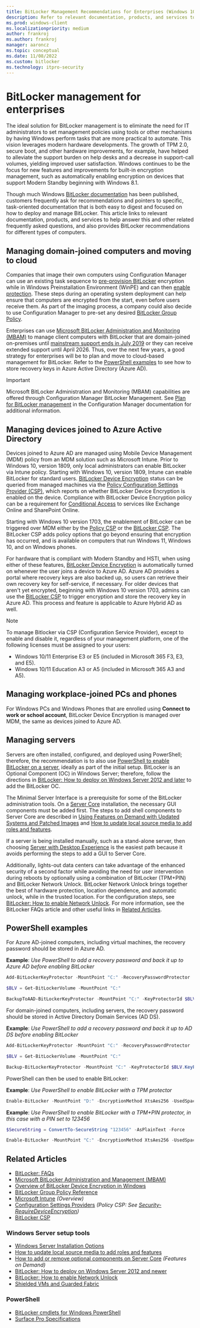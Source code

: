 ```yaml
---
title: BitLocker Management Recommendations for Enterprises (Windows 10)
description: Refer to relevant documentation, products, and services to learn about managing BitLocker for enterprises and see recommendations for different computers.
ms.prod: windows-client
ms.localizationpriority: medium
author: frankroj
ms.author: frankroj
manager: aaroncz
ms.topic: conceptual
ms.date: 11/08/2022
ms.custom: bitlocker
ms.technology: itpro-security
---
```


# BitLocker management for enterprises

The ideal solution for BitLocker management is to eliminate the need for IT administrators to set management policies using tools or other mechanisms by having Windows perform tasks that are more practical to automate. This vision leverages modern hardware developments. The growth of TPM 2.0, secure boot, and other hardware improvements, for example, have helped to alleviate the support burden on help desks and a decrease in support-call volumes, yielding improved user satisfaction. Windows continues to be the focus for new features and improvements for built-in encryption management, such as automatically enabling encryption on devices that support Modern Standby beginning with Windows 8.1.

Though much Windows [BitLocker documentation](bitlocker-overview.md) has been published, customers frequently ask for recommendations and pointers to specific, task-oriented documentation that is both easy to digest and focused on how to deploy and manage BitLocker. This article links to relevant documentation, products, and services to help answer this and other related frequently asked questions, and also provides BitLocker recommendations for different types of computers.

## Managing domain-joined computers and moving to cloud  

Companies that image their own computers using Configuration Manager can use an existing task sequence to [pre-provision BitLocker](/configmgr/osd/understand/task-sequence-steps#BKMK_PreProvisionBitLocker) encryption while in Windows Preinstallation Environment (WinPE) and can then [enable protection](/configmgr/osd/understand/task-sequence-steps#BKMK_EnableBitLocker). These steps during an operating system deployment can help ensure that computers are encrypted from the start, even before users receive them. As part of the imaging process, a company could also decide to use Configuration Manager to pre-set any desired [BitLocker Group Policy](./bitlocker-group-policy-settings.md).

Enterprises can use [Microsoft BitLocker Administration and Monitoring (MBAM)](/microsoft-desktop-optimization-pack/mbam-v25/) to manage client computers with BitLocker that are domain-joined on-premises until [mainstream support ends in July 2019](/lifecycle/products/?alpha=Microsoft%20BitLocker%20Administration%20and%20Monitoring%202.5%20Service%20Pack%201%2F) or they can receive extended support until April 2026. Thus, over the next few years, a good strategy for enterprises will be to plan and move to cloud-based management for BitLocker. Refer to the [PowerShell examples](#powershell-examples) to see how to store recovery keys in Azure Active Directory (Azure AD).

> [!IMPORTANT]
> Microsoft BitLocker Administration and Monitoring (MBAM) capabilities are offered through Configuration Manager BitLocker Management. See [Plan for BitLocker management](/mem/configmgr/protect/plan-design/bitlocker-management) in the Configuration Manager documentation for additional information.

## Managing devices joined to Azure Active Directory

Devices joined to Azure AD are managed using Mobile Device Management (MDM) policy from an MDM solution such as Microsoft Intune. Prior to Windows 10, version 1809, only local administrators can enable BitLocker via Intune policy. Starting with Windows 10, version 1809, Intune can enable BitLocker for standard users. [BitLocker Device Encryption](bitlocker-device-encryption-overview-windows-10.md#bitlocker-device-encryption) status can be queried from managed machines via the [Policy Configuration Settings Provider (CSP)](/windows/client-management/mdm/policy-configuration-service-provider/), which reports on whether BitLocker Device Encryption is enabled on the device. Compliance with BitLocker Device Encryption policy can be a requirement for [Conditional Access](https://www.microsoft.com/cloud-platform/conditional-access/) to services like Exchange Online and SharePoint Online.

Starting with Windows 10 version 1703, the enablement of BitLocker can be triggered over MDM either by the [Policy CSP](/windows/client-management/mdm/policy-configuration-service-provider/) or the [BitLocker CSP](/windows/client-management/mdm/bitlocker-csp/). The BitLocker CSP adds policy options that go beyond ensuring that encryption has occurred, and is available on computers that run Windows 11, Windows 10, and on Windows phones.

For hardware that is compliant with Modern Standby and HSTI, when using either of these features, [BitLocker Device Encryption](bitlocker-device-encryption-overview-windows-10.md#bitlocker-device-encryption) is automatically turned on whenever the user joins a device to Azure AD. Azure AD provides a portal where recovery keys are also backed up, so users can retrieve their own recovery key for self-service, if necessary. For older devices that aren't yet encrypted, beginning with Windows 10 version 1703, admins can use the [BitLocker CSP](/windows/client-management/mdm/bitlocker-csp/) to trigger encryption and store the recovery key in Azure AD. This process and feature is applicable to Azure Hybrid AD as well.

> [!NOTE]
> To manage Bitlocker via CSP (Configuration Service Provider), except to enable and disable it, regardless of your management platform, one of the following licenses must be assigned to your users:
> - Windows 10/11 Enterprise E3 or E5 (included in Microsoft 365 F3, E3, and E5).
> - Windows 10/11 Education A3 or A5 (included in Microsoft 365 A3 and A5).

## Managing workplace-joined PCs and phones

For Windows PCs and Windows Phones that are enrolled using **Connect to work or school account**, BitLocker Device Encryption is managed over MDM, the same as devices joined to Azure AD.

## Managing servers

Servers are often installed, configured, and deployed using PowerShell; therefore, the recommendation is to also use [PowerShell to enable BitLocker on a server](bitlocker-use-bitlocker-drive-encryption-tools-to-manage-bitlocker.md#bitlocker-cmdlets-for-windows-powershell), ideally as part of the initial setup. BitLocker is an Optional Component (OC) in Windows Server; therefore, follow the directions in [BitLocker: How to deploy on Windows Server 2012 and later](bitlocker-how-to-deploy-on-windows-server.md) to add the BitLocker OC.

The Minimal Server Interface is a prerequisite for some of the BitLocker administration tools. On a [Server Core](/windows-server/get-started/getting-started-with-server-core/) installation, the necessary GUI components must be added first. The steps to add shell components to Server Core are described in [Using Features on Demand with Updated Systems and Patched Images](/archive/blogs/server_core/using-features-on-demand-with-updated-systems-and-patched-images) and [How to update local source media to add roles and features](/archive/blogs/joscon/how-to-update-local-source-media-to-add-roles-and-features).  

If a server is being installed manually, such as a stand-alone server, then choosing [Server with Desktop Experience](/windows-server/get-started/getting-started-with-server-with-desktop-experience/) is the easiest path because it avoids performing the steps to add a GUI to Server Core.

 Additionally, lights-out data centers can take advantage of the enhanced security of a second factor while avoiding the need for user intervention during reboots by optionally using a combination of BitLocker (TPM+PIN) and BitLocker Network Unlock. BitLocker Network Unlock brings together the best of hardware protection, location dependence, and automatic unlock, while in the trusted location. For the configuration steps, see [BitLocker: How to enable Network Unlock](bitlocker-how-to-enable-network-unlock.md).
 For more information, see the BitLocker FAQs article and other useful links in [Related Articles](#related-articles).

## PowerShell examples

For Azure AD-joined computers, including virtual machines, the recovery password should be stored in Azure AD.  

**Example**: *Use PowerShell to add a recovery password and back it up to Azure AD before enabling BitLocker*

```powershell
Add-BitLockerKeyProtector -MountPoint "C:" -RecoveryPasswordProtector

$BLV = Get-BitLockerVolume -MountPoint "C:"

BackupToAAD-BitLockerKeyProtector -MountPoint "C:" -KeyProtectorId $BLV.KeyProtector[0].KeyProtectorId
```

For domain-joined computers, including servers, the recovery password should be stored in Active Directory Domain Services (AD DS).

**Example**: *Use PowerShell to add a recovery password and back it up to AD DS before enabling BitLocker*

```powershell
Add-BitLockerKeyProtector -MountPoint "C:" -RecoveryPasswordProtector

$BLV = Get-BitLockerVolume -MountPoint "C:"

Backup-BitLockerKeyProtector -MountPoint "C:" -KeyProtectorId $BLV.KeyProtector[0].KeyProtectorId
```

PowerShell can then be used to enable BitLocker:

**Example**: *Use PowerShell to enable BitLocker with a TPM protector*

```powershell
Enable-BitLocker -MountPoint "D:" -EncryptionMethod XtsAes256 -UsedSpaceOnly -TpmProtector 
```

**Example**: *Use PowerShell to enable BitLocker with a TPM+PIN protector, in this case with a PIN set to 123456*

```powershell
$SecureString = ConvertTo-SecureString "123456" -AsPlainText -Force

Enable-BitLocker -MountPoint "C:" -EncryptionMethod XtsAes256 -UsedSpaceOnly -Pin $SecureString -TPMandPinProtector
```

## Related Articles

- [BitLocker: FAQs](bitlocker-frequently-asked-questions.yml)
- [Microsoft BitLocker Administration and Management (MBAM)](/microsoft-desktop-optimization-pack/mbam-v25/)
- [Overview of BitLocker Device Encryption in Windows](bitlocker-device-encryption-overview-windows-10.md#bitlocker-device-encryption)
- [BitLocker Group Policy Reference](./bitlocker-group-policy-settings.md)
- [Microsoft Intune](https://www.microsoft.com/cloud-platform/microsoft-intune/)
*(Overview)*
- [Configuration Settings Providers](/windows/client-management/mdm/policy-configuration-service-provider)
*(Policy CSP: See [Security-RequireDeviceEncryption](/windows/client-management/mdm/policy-csp-security#security-policies))*
- [BitLocker CSP](/windows/client-management/mdm/bitlocker-csp/)

### Windows Server setup tools

- [Windows Server Installation Options](/windows-server/get-started-19/install-upgrade-migrate-19/)
- [How to update local source media to add roles and features](/archive/blogs/joscon/how-to-update-local-source-media-to-add-roles-and-features)
- [How to add or remove optional components on Server Core](/archive/blogs/server_core/using-features-on-demand-with-updated-systems-and-patched-images) *(Features on Demand)*
- [BitLocker: How to deploy on Windows Server 2012 and newer](bitlocker-how-to-deploy-on-windows-server.md)  
- [BitLocker: How to enable Network Unlock](bitlocker-how-to-enable-network-unlock.md)
- [Shielded VMs and Guarded Fabric](https://blogs.technet.microsoft.com/windowsserver/2016/05/10/a-closer-look-at-shielded-vms-in-windows-server-2016/)

### PowerShell

- [BitLocker cmdlets for Windows PowerShell](bitlocker-use-bitlocker-drive-encryption-tools-to-manage-bitlocker.md#bitlocker-cmdlets-for-windows-powershell)
- [Surface Pro Specifications](https://www.microsoft.com/surface/support/surface-pro-specs/)
